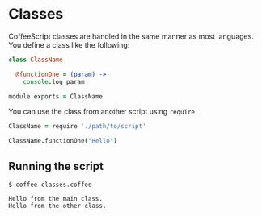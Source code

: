 # Classes
CoffeeScript classes are handled in the same manner as most languages. You define a class like the following:
```coffeescript
class ClassName

  @functionOne = (param) ->
    console.log param

module.exports = ClassName
```

You can use the class from another script using `require`.
```coffeescript
ClassName = require './path/to/script'

ClassName.functionOne("Hello")
``` 

## Running the script
```shell
$ coffee classes.coffee

Hello from the main class.
Hello from the other class.
```